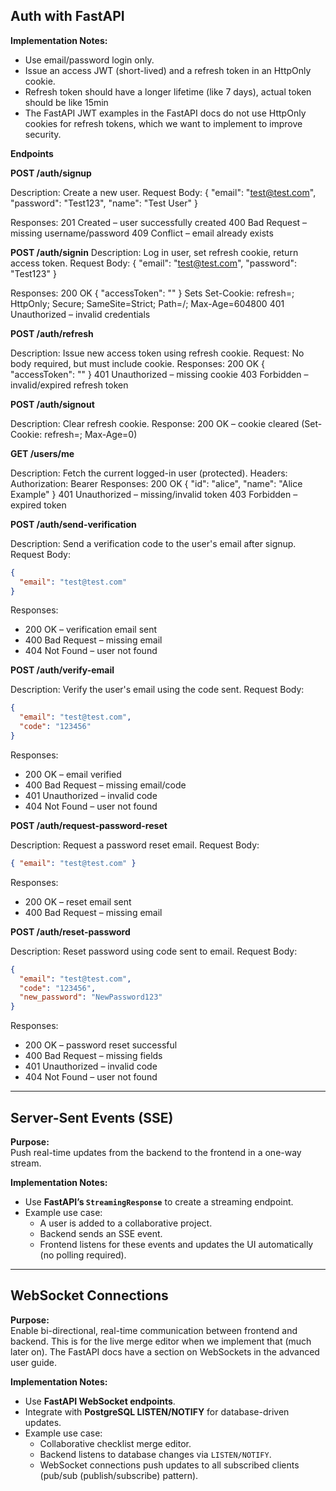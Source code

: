 ## Auth with FastAPI

**Implementation Notes:**

- Use email/password login only.
- Issue an access JWT (short-lived) and a refresh token in an HttpOnly cookie.
- Refresh token should have a longer lifetime (like 7 days), actual token should be like 15min
- The FastAPI JWT examples in the FastAPI docs do not use HttpOnly cookies for refresh tokens, which we want to implement to improve security.

**Endpoints**

**POST /auth/signup**

Description: Create a new user.
Request Body:
{
"email": "test@test.com",
"password": "Test123",
"name": "Test User"
}

Responses:
201 Created – user successfully created
400 Bad Request – missing username/password
409 Conflict – email already exists

**POST /auth/signin**
Description: Log in user, set refresh cookie, return access token.
Request Body:
{
"email": "test@test.com",
"password": "Test123"
}

Responses:
200 OK
{
"accessToken": "<jwt>"
}
Sets Set-Cookie: refresh=<token>; HttpOnly; Secure; SameSite=Strict; Path=/; Max-Age=604800
401 Unauthorized – invalid credentials

**POST /auth/refresh**

Description: Issue new access token using refresh cookie.
Request: No body required, but must include cookie.
Responses:
200 OK
{
"accessToken": "<new-jwt>"
}
401 Unauthorized – missing cookie
403 Forbidden – invalid/expired refresh token

**POST /auth/signout**

Description: Clear refresh cookie.
Response:
200 OK – cookie cleared (Set-Cookie: refresh=; Max-Age=0)

**GET /users/me**

Description: Fetch the current logged-in user (protected).
Headers: Authorization: Bearer <accessToken>
Responses:
200 OK
{
"id": "alice",
"name": "Alice Example"
}
401 Unauthorized – missing/invalid token
403 Forbidden – expired token

**POST /auth/send-verification**

Description: Send a verification code to the user's email after signup.
Request Body:

```json
{
  "email": "test@test.com"
}
```

Responses:

- 200 OK – verification email sent
- 400 Bad Request – missing email
- 404 Not Found – user not found

**POST /auth/verify-email**

Description: Verify the user's email using the code sent.
Request Body:

```json
{
  "email": "test@test.com",
  "code": "123456"
}
```

Responses:

- 200 OK – email verified
- 400 Bad Request – missing email/code
- 401 Unauthorized – invalid code
- 404 Not Found – user not found

**POST /auth/request-password-reset**

Description: Request a password reset email.
Request Body:

```json
{ "email": "test@test.com" }
```

Responses:

- 200 OK – reset email sent
- 400 Bad Request – missing email

**POST /auth/reset-password**

Description: Reset password using code sent to email.
Request Body:

```json
{
  "email": "test@test.com",
  "code": "123456",
  "new_password": "NewPassword123"
}
```

Responses:

- 200 OK – password reset successful
- 400 Bad Request – missing fields
- 401 Unauthorized – invalid code
- 404 Not Found – user not found

---

## Server-Sent Events (SSE)

**Purpose:**  
Push real-time updates from the backend to the frontend in a one-way stream.

**Implementation Notes:**

- Use **FastAPI’s `StreamingResponse`** to create a streaming endpoint.
- Example use case:
  - A user is added to a collaborative project.
  - Backend sends an SSE event.
  - Frontend listens for these events and updates the UI automatically (no polling required).

---

## WebSocket Connections

**Purpose:**  
Enable bi-directional, real-time communication between frontend and backend. This is for the live merge editor when we implement that (much later on).
The FastAPI docs have a section on WebSockets in the advanced user guide.

**Implementation Notes:**

- Use **FastAPI WebSocket endpoints**.
- Integrate with **PostgreSQL LISTEN/NOTIFY** for database-driven updates.
- Example use case:
  - Collaborative checklist merge editor.
  - Backend listens to database changes via `LISTEN/NOTIFY`.
  - WebSocket connections push updates to all subscribed clients (pub/sub (publish/subscribe) pattern).
